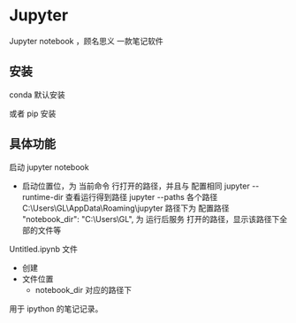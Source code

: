 # Jupyter

Jupyter notebook ，顾名思义 一款笔记软件

## 安装

conda 默认安装

或者 pip 安装

## 具体功能

启动 jupyter notebook

- 启动位置位，为 当前命令 行打开的路径，并且与 配置相同 jupyter --runtime-dir 查看运行得到路径 jupyter --paths 各个路径 C:\Users\GL\AppData\Roaming\jupyter 路径下为 配置路径  "notebook_dir": "C:\\Users\\GL", 为 运行后服务 打开的路径，显示该路径下全部的文件等

Untitled.ipynb 文件

- 创建
- 文件位置
  - notebook_dir 对应的路径下

用于 ipython 的笔记记录。
